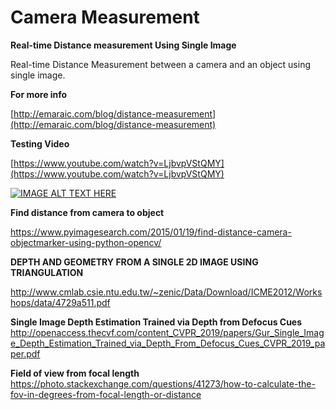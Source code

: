 # Camera Measurement

**Real-time Distance measurement Using Single Image**

Real-time Distance Measurement between a camera and an object using single image.


**For more info**

[http://emaraic.com/blog/distance-measurement](http://emaraic.com/blog/distance-measurement)


**Testing Video**

[https://www.youtube.com/watch?v=LjbvpVStQMY](https://www.youtube.com/watch?v=LjbvpVStQMY)

[![IMAGE ALT TEXT HERE](https://img.youtube.com/vi/LjbvpVStQMY/0.jpg)](https://www.youtube.com/watch?v=LjbvpVStQMY)

**Find distance from camera to object**

https://www.pyimagesearch.com/2015/01/19/find-distance-camera-objectmarker-using-python-opencv/

**DEPTH AND GEOMETRY FROM A SINGLE 2D IMAGE USING TRIANGULATION**

http://www.cmlab.csie.ntu.edu.tw/~zenic/Data/Download/ICME2012/Workshops/data/4729a511.pdf


**Single Image Depth Estimation Trained via Depth from Defocus Cues**
http://openaccess.thecvf.com/content_CVPR_2019/papers/Gur_Single_Image_Depth_Estimation_Trained_via_Depth_From_Defocus_Cues_CVPR_2019_paper.pdf


**Field of view from focal length**
https://photo.stackexchange.com/questions/41273/how-to-calculate-the-fov-in-degrees-from-focal-length-or-distance
